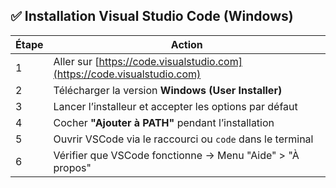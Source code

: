 ## ✅ Installation Visual Studio Code (Windows)

| Étape | Action                                                                 |
|-------|------------------------------------------------------------------------|
| 1     | Aller sur [https://code.visualstudio.com](https://code.visualstudio.com) |
| 2     | Télécharger la version **Windows (User Installer)**                   |
| 3     | Lancer l’installeur et accepter les options par défaut                |
| 4     | Cocher **"Ajouter à PATH"** pendant l’installation                    |
| 5     | Ouvrir VSCode via le raccourci ou `code` dans le terminal             |
| 6     | Vérifier que VSCode fonctionne → Menu "Aide" > "À propos"             |
